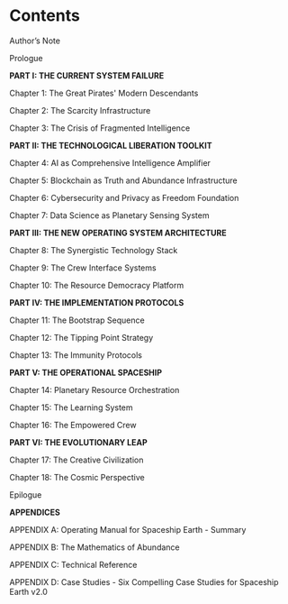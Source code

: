 # Contents

Author’s Note

Prologue

**PART I: THE CURRENT SYSTEM FAILURE**

Chapter 1: The Great Pirates' Modern Descendants

Chapter 2: The Scarcity Infrastructure

Chapter 3: The Crisis of Fragmented Intelligence

**PART II: THE TECHNOLOGICAL LIBERATION TOOLKIT**

Chapter 4: AI as Comprehensive Intelligence Amplifier

Chapter 5: Blockchain as Truth and Abundance Infrastructure

Chapter 6: Cybersecurity and Privacy as Freedom Foundation

Chapter 7: Data Science as Planetary Sensing System

**PART III: THE NEW OPERATING SYSTEM ARCHITECTURE**

Chapter 8: The Synergistic Technology Stack

Chapter 9: The Crew Interface Systems

Chapter 10: The Resource Democracy Platform

**PART IV: THE IMPLEMENTATION PROTOCOLS**

Chapter 11: The Bootstrap Sequence

Chapter 12: The Tipping Point Strategy

Chapter 13: The Immunity Protocols

**PART V: THE OPERATIONAL SPACESHIP**

Chapter 14: Planetary Resource Orchestration

Chapter 15: The Learning System

Chapter 16: The Empowered Crew

**PART VI: THE EVOLUTIONARY LEAP**

Chapter 17: The Creative Civilization

Chapter 18: The Cosmic Perspective

Epilogue

**APPENDICES**

APPENDIX A: Operating Manual for Spaceship Earth - Summary

APPENDIX B: The Mathematics of Abundance

APPENDIX C: Technical Reference

APPENDIX D: Case Studies - Six Compelling Case Studies for Spaceship Earth v2.0